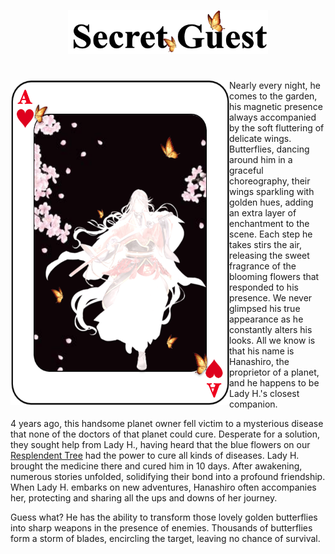 <p align="center">
<img src="https://github.com/lady-h-world/My_Garden/blob/main/images/Secret_Guest_images/secret_guest_logo.png" width="320" height="70" />
</p>

#

<p>
<img align="left" src="https://github.com/lady-h-world/My_Garden/blob/main/images/Secret_Guest_images/my_secret_guest.png" width="350" height="520" />

Nearly every night, he comes to the garden, his magnetic presence always accompanied by the soft fluttering of delicate wings. Butterflies, dancing around him in a graceful choreography, their wings sparkling with golden hues, adding an extra layer of enchantment to the scene. Each step he takes stirs the air, releasing the sweet fragrance of the blooming flowers that responded to his presence. We never glimpsed his true appearance as he constantly alters his looks. All we know is that his name is Hanashiro, the proprietor of a planet, and he happens to be Lady H.'s closest companion.

4 years ago, this handsome planet owner fell victim to a mysterious disease that none of the doctors of that planet could cure. Desperate for a solution, they sought help from Lady H., having heard that the blue flowers on our [Resplendent Tree][1] had the power to cure all kinds of diseases. Lady H. brought the medicine there and cured him in 10 days. After awakening, numerous stories unfolded, solidifying their bond into a profound friendship. When Lady H. embarks on new adventures, Hanashiro often accompanies her, protecting and sharing all the ups and downs of her journey.

Guess what? He has the ability to transform those lovely golden butterflies into sharp weapons in the presence of enemies. Thousands of butterflies form a storm of blades, encircling the target, leaving no chance of survival.

</p>
<p>&nbsp;</p>
<p>&nbsp;</p>


[1]:https://github.com/lady-h-world/My_Garden/blob/main/reading_pages/Resplendent_Tree/about_resplendent_tree.md